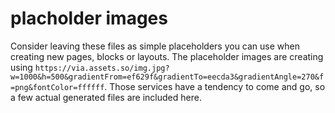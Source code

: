 # placholder images
Consider leaving these files as simple placeholders you can use when creating new pages, blocks or layouts. The placeholder images are creating using `https://via.assets.so/img.jpg?w=1000&h=500&gradientFrom=ef629f&gradientTo=eecda3&gradientAngle=270&f=png&fontColor=ffffff`. Those services have a tendency to come and go, so a few actual generated files are included here.